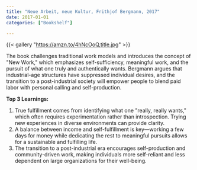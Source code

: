```yaml
---
title: "Neue Arbeit, neue Kultur, Frithjof Bergmann, 2017"
date: 2017-01-01
categories: ["Bookshelf"]

---
```


{{< gallery "https://amzn.to/4hNcOoQ,title.jpg" >}}

The book challenges traditional work models and introduces the concept of "New Work," which emphasizes self-sufficiency, meaningful work, and the pursuit of what one truly and authentically wants. Bergmann argues that industrial-age structures have suppressed individual desires, and the transition to a post-industrial society will empower people to blend paid labor with personal calling and self-production.

**Top 3 Learnings:**

1. True fulfillment comes from identifying what one "really, really wants," which often requires experimentation rather than introspection. Trying new experiences in diverse environments can provide clarity.
2. A balance between income and self-fulfillment is key—working a few days for money while dedicating the rest to meaningful pursuits allows for a sustainable and fulfilling life.
3. The transition to a post-industrial era encourages self-production and community-driven work, making individuals more self-reliant and less dependent on large organizations for their well-being.
